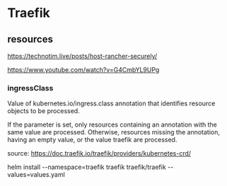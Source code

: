 # Traefik

## resources

https://technotim.live/posts/host-rancher-securely/

https://www.youtube.com/watch?v=G4CmbYL9UPg


### ingressClass
Value of kubernetes.io/ingress.class annotation that identifies resource objects to be processed.

If the parameter is set, only resources containing an annotation with the same value are processed. Otherwise, resources missing the annotation, having an empty value, or the value traefik are processed.

source: https://doc.traefik.io/traefik/providers/kubernetes-crd/


helm install --namespace=traefik traefik traefik/traefik --values=values.yaml
